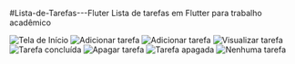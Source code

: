#Lista-de-Tarefas---Fluter
Lista de tarefas em Flutter para trabalho acadêmico

<img src="images\1.png" alt="Tela de Início">
<img src="images\2.png" alt="Adicionar tarefa">
<img src="images\3.png" alt="Adicionar tarefa">
<img src="images\4.png" alt="Visualizar tarefa">
<img src="images\5.png" alt="Tarefa concluída">
<img src="images\6.png" alt="Apagar tarefa">
<img src="images\7.png" alt="Tarefa apagada">
<img src="images\8.png" alt="Nenhuma tarefa">
